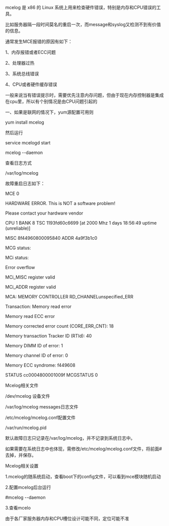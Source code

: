 mcelog 是 x86 的 Linux 系统上用来检查硬件错误，特别是内存和CPU错误的工具。

比如服务器隔一段时间莫名的重启一次，而message和syslog又检测不到有价值的信息。

 

通常发生MCE报错的原因有如下：

1、内存报错或者ECC问题

2、处理器过热

3、系统总线错误

4、CPU或者硬件缓存错误

 

一般来说当有错误提示时，需要优先注意内存问题，但由于现在内存控制器是集成在cpu里，所以有个别情况是由CPU问题引起的

 

一、如果是联网的情况下，yum源配置可用则

yum install mcelog

然后运行

service mcelogd start

mcelog  --daemon

查看日志方式

/var/log/mcelog

 

故障重启日志如下：

MCE 0

HARDWARE ERROR. This is NOT a software problem!

Please contact your hardware vendor

CPU 1 BANK 8 TSC 1193fd60c6699 [at 2000 Mhz 1 days 18:56:49 uptime (unreliable)]

MISC 8f44960800095840 ADDR 4a9f3b1c0

MCG status:

MCi status:

Error overflow

MCi_MISC register valid

MCi_ADDR register valid

MCA: MEMORY CONTROLLER RD_CHANNELunspecified_ERR

Transaction: Memory read error

Memory read ECC error

Memory corrected error count (CORE_ERR_CNT): 18

Memory transaction Tracker ID (RTId): 40

Memory DIMM ID of error: 1

Memory channel ID of error: 0

Memory ECC syndrome: f449608

STATUS cc0004800001009f MCGSTATUS 0

 

 

Mcelog相关文件

/dev/mcelog 设备文件

/var/log/mcelog    messages日志文件

/etc/mcelog/mcelog.conf配置文件

/var/run/mcelog.pid

 

默认故障日志只记录在/var/log/mcelog，并不记录到系统日志中。

如果需要在系统日志中也体现，需修改/etc/mcelog/mcelog.conf文件，将前面#去掉，并保存。

 

Mcelog相关设置

1.mcelog的随系统启动，查看boot下的config文件，可以看到mce模块随机启动

2.配置mcelog后台运行

\#mcelog --daemon

3.查看mcelo

 

由于各厂家服务器内存和CPU槽位设计可能不同，定位可能不准